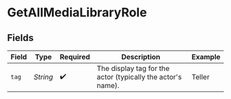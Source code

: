 # GetAllMediaLibraryRole


## Fields

| Field                                                       | Type                                                        | Required                                                    | Description                                                 | Example                                                     |
| ----------------------------------------------------------- | ----------------------------------------------------------- | ----------------------------------------------------------- | ----------------------------------------------------------- | ----------------------------------------------------------- |
| `tag`                                                       | *String*                                                    | :heavy_check_mark:                                          | The display tag for the actor (typically the actor's name). | Teller                                                      |